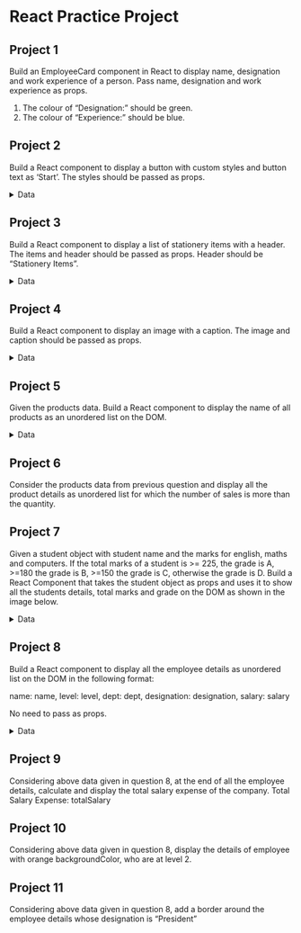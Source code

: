 # React Practice Project

## Project 1

Build an EmployeeCard component in React to display name, designation and work experience
of a person. Pass name, designation and work experience as props.

1. The colour of “Designation:” should be green.
2. The colour of “Experience:” should be blue.

## Project 2

Build a React component to display a button with custom styles and button text as ‘Start’. The styles should be passed as props.

<details markdown='1'>
<summary>Data</summary>

```
const backgroundColor = 'lightgreen'
const color = 'darkgreen'
const borderRadius = '5px'
const padding = '10px'
```

</details>

## Project 3

Build a React component to display a list of stationery items with a header. The items and
header should be passed as props. Header should be “Stationery Items”.

 <details>
 <summary>Data</summary>

```
const items = ['pen', 'pencil', 'ruler', 'eraser']
```

 </details>

## Project 4

Build a React component to display an image with a caption. The image and caption should be passed as props.

<details>
<summary>Data</summary>

```
const imageLink='https://cdn.pixabay.com/photo/2023/03/18/10/43/plum-blossoms-7860381_1280.jpg'
const caption = 'Spring Flowers'
```

</details>

## Project 5

Given the products data. Build a React component to display the name of all products as an unordered list on the DOM.

<details>
<summary>Data</summary>

```
 const products = [
 { name: 'Perk', quantity: 10, sales: 7 },
 { name: 'Pepsi', quantity: 10, sales: 20 },
 { name: 'Coke', quantity: 18, sales: 50 },
 { name: 'Maggi', quantity: 41, sales: 22 },
 { name: '5Star', quantity: 7, sales: 9 },
 ]
```

</details>

## Project 6

 Consider the products data from previous question and display all the product details as
 unordered list for which the number of sales is more than the quantity.

## Project 7

Given a student object with student name and the marks for english, maths and computers. If the total marks of a student is >= 225, the grade is A, >=180 the grade is B, >=150 the grade is C, otherwise the grade is D. Build a React Component that takes the student object as props and uses it to show all the students details, total marks and grade on the DOM as shown in the
image below.

<details>
<summary>Data</summary>

```
 const student = {
  name: 'John Doe',
  english: 90,
  maths: 80,
  computers: 70,
 }
```
</details>

## Project 8

Build a React component to display all the employee details as unordered list on the DOM in the
following format:

name: name, level: level, dept: dept, designation: designation, salary: salary

No need to pass as props.

<details>
<summary>Data</summary>

```
const employees = [
 {
    name: 'Jack Smith',
    level: 2,
    dept: 'Tech',
    designation: 'Manager',
    salary: 24000,
 },
 {
    name: 'Mary Robbins',
    level: 3,
    dept: 'Fin',
    designation: 'Manager',
    salary: 28000,
 },
 {
    name: 'Steve Williams',
    level: 4,
    dept: 'Ops',
    designation: 'President',
    salary: 35000,
 },
 {
    name: 'Bob Andrews',
    level: 1,
    dept: 'Fin',
    designation: 'Trainee',
    salary: 16500,
 },
 {
    name: 'Dave Martin',
    level: 2,
    dept: 'Fin',
    designation: 'Manager',
    salary: 21700,
 },
 {
    name: 'Julia Clarke',
    level: 3,
    dept: 'Ops',
    designation: 'Manager',
    salary: 26900,
 },
{
    name: 'Kathy Jones',
    level: 4,
    dept: 'Tech',
    designation: 'President',
    salary: 42500,
 },
 {
    name: 'Tom Bresnan',
    level: 2,
    dept: 'Tech',
    designation: 'Manager',
    salary: 22200,
 },
 ]
```
</details>



## Project 9

Considering above data given in question 8, at the end of all the employee details, calculate and
display the total salary expense of the company. Total Salary Expense: totalSalary

## Project 10

Considering above data given in question 8, display the details of employee with orange backgroundColor, who are at level 2.


## Project 11

Considering above data given in question 8, add a border around the employee details whose
designation is “President”